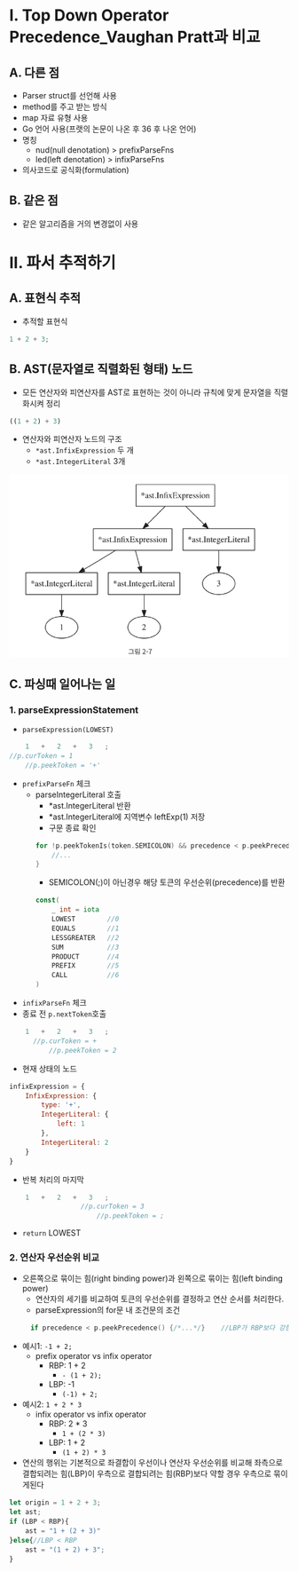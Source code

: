 # I. Top Down Operator Precedence_Vaughan Pratt과 비교
## A. 다른 점
- Parser struct를 선언해 사용
- method를 주고 받는 방식
- map 자료 유형 사용
- Go 언어 사용(프랫의 논문이 나온 후 36 후 나온 언어)
- 명칭
  - nud(null denotation) > prefixParseFns
  - led(left denotation) > infixParseFns
- 의사코드로 공식화(formulation)
## B. 같은 점
- 같은 알고리즘을 거의 변경없이 사용
# II. 파서 추적하기
## A. 표현식 추적
- 추적할 표현식
```javascript
1 + 2 + 3;
```
## B. AST(문자열로 직렬화된 형태) 노드
- 모든 연산자와 피연산자를 AST로 표현하는 것이 아니라 규칙에 맞게 문자열을 직렬화시켜  정리
```javascript
((1 + 2) + 3)
```
- 연산자와 피연산자 노드의 구조
  - `*ast.InfixExpression` 두 개
  - `*ast.IntegerLiteral` 3개

![노드구조](img/연산자와%20피연산자의%20노드구조.jpg)

## C. 파싱때 일어나는 일
### 1. parseExpressionStatement
- `parseExpression(LOWEST)`
```javascript
    1   +   2   +   3   ;
//p.curToken = 1
    //p.peekToken = '+'
```
  - `prefixParseFn` 체크
    - parseIntegerLiteral 호출 
      - *ast.IntegerLiteral 반환
      - *ast.IntegerLiteral에 지역변수 leftExp(1) 저장
      - 구문 종료 확인
      ```go
      for !p.peekTokenIs(token.SEMICOLON) && precedence < p.peekPrecedence(){
          //...
      }
      ```
      - SEMICOLON(;)이 아닌경우 해당 토큰의 우선순위(precedence)를 반환
      ```go
      const(
          _ int = iota
          LOWEST        //0
          EQUALS        //1
          LESSGREATER   //2
          SUM           //3
          PRODUCT       //4
          PREFIX        //5
          CALL          //6
      )
      ```
  - `infixParseFn` 체크
  - 종료 전 `p.nextToken`호출
  ```javascript
      1   +   2   +   3   ;
        //p.curToken = +
            //p.peekToken = 2
  ```
- 현재 상태의 노드
```javascript
infixExpression = {
    InfixExpression: {
        type: '+',
        IntegerLiteral: {
            left: 1
        },
        IntegerLiteral: 2
    }
}
```
- 반복 처리의 마지막
```javascript
    1   +   2   +   3   ;
                  //p.curToken = 3
                      //p.peekToken = ;
```
  - `return` LOWEST
### 2. 연산자 우선순위 비교
- 오른쪽으로 묶이는 힘(right binding power)과 왼쪽으로 묶이는 힘(left binding power)
  - 연산자의 세기를 비교하여 토큰의 우선순위를 결정하고 연산 순서를 처리한다.
  - parseExpression의 for문 내 조건문의 조건
  ```go
    if precedence < p.peekPrecedence() {/*...*/}    //LBP가 RBP보다 강한지 확인
  ```
- 예시1: `-1 + 2;`
  - prefix operator vs infix operator
    - RBP: 1 + 2
      - `- (1 + 2);`
    - LBP: -1
      - `(-1) + 2;`
- 예시2: `1 + 2 * 3`
  - infix operator vs infix operator
    - RBP: 2 * 3
      - `1 + (2 * 3)`
    - LBP: 1 + 2
      - `(1 + 2) * 3`
- 연산의 행위는 기본적으로 좌결합이 우선이나 연산자 우선순위를 비교해 좌측으로 결합되려는 힘(LBP)이 우측으로 결합되려는 힘(RBP)보다 약할 경우 우측으로 묶이게된다
```javascript
let origin = 1 + 2 + 3;
let ast;
if (LBP < RBP){
    ast = "1 + (2 + 3)"
}else{//LBP < RBP
    ast = "(1 + 2) + 3";
}
```
